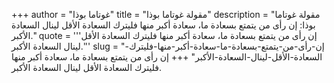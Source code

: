 +++
author = "غوتاما بوذا"
title = "مقولة غوتاما بوذا"
description = "مقولة غوتاما بوذا: إن رأى من يتمتع بسعادة ما، سعادة أكبر منها فليترك السعادة الأقل لينال السعادة الأكبر."
quote = '''إن رأى من يتمتع بسعادة ما، سعادة أكبر منها فليترك السعادة الأقل لينال السعادة الأكبر.''' 
slug = "إن-رأى-من-يتمتع-بسعادة-ما-سعادة-أكبر-منها-فليترك-السعادة-الأقل-لينال-السعادة-الأكبر"
+++
إن رأى من يتمتع بسعادة ما، سعادة أكبر منها فليترك السعادة الأقل لينال السعادة الأكبر.
